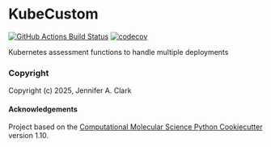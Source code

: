 KubeCustom
==============================
[//]: # (Badges)
[![GitHub Actions Build Status](https://github.com/REPLACE_WITH_OWNER_ACCOUNT/kubecustom/workflows/CI/badge.svg)](https://github.com/REPLACE_WITH_OWNER_ACCOUNT/kubecustom/actions?query=workflow%3ACI)
[![codecov](https://codecov.io/gh/REPLACE_WITH_OWNER_ACCOUNT/KubeCustom/branch/main/graph/badge.svg)](https://codecov.io/gh/REPLACE_WITH_OWNER_ACCOUNT/KubeCustom/branch/main)


Kubernetes assessment functions to handle multiple deployments

### Copyright

Copyright (c) 2025, Jennifer A. Clark


#### Acknowledgements
 
Project based on the 
[Computational Molecular Science Python Cookiecutter](https://github.com/molssi/cookiecutter-cms) version 1.10.
